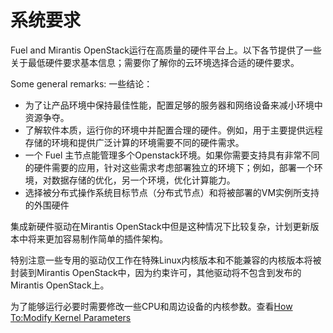 # 系统要求


Fuel and Mirantis OpenStack运行在高质量的硬件平台上。以下各节提供了一些关于最低硬件要求基本信息；需要你了解你的云环境选择合适的硬件要求。

Some general remarks:
一些结论：

- 为了让产品环境中保持最佳性能，配置足够的服务器和网络设备来减小环境中资源争夺。
- 了解软件本质，运行你的环境中并配置合理的硬件。例如，用于主要提供远程存储的环境和提供广泛计算的环境需要不同的硬件需求。
- 一个 Fuel 主节点能管理多个Openstack环境。如果你需要支持具有非常不同的硬件需要的应用，针对这些需求考虑部署独立的环境下；例如，部署一个环境，对数据存储的优化，另一个环境，优化计算能力。
- 选择被分布式操作系统目标节点（分布式节点）和将被部署的VM实例所支持的外围硬件

集成新硬件驱动在Mirantis OpenStack中但是这种情况下比较复杂，计划更新版本中将来更加容易制作简单的插件架构。

特别注意一些专用的驱动仅工作在特殊Linux内核版本和不能兼容的内核版本将被封装到Mirantis OpenStack中，因为约束许可，其他驱动将不包含到发布的Mirantis OpenStack上。

为了能够运行必要时需要修改一些CPU和周边设备的内核参数。查看[How To:Modify Kernel Parameters]()


